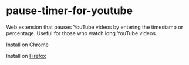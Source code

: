 # pause-timer-for-youtube
Web extension that pauses YouTube videos by entering the timestamp or percentage. Useful for those who watch long YouTube videos.

Install on [Chrome](https://chromewebstore.google.com/detail/pause-timer-for-youtube/magjipjiapiklggpnfmkdmfdiadonlnh)

Install on [Firefox](https://addons.mozilla.org/en-CA/firefox/addon/pause-timer-for-youtube/)
